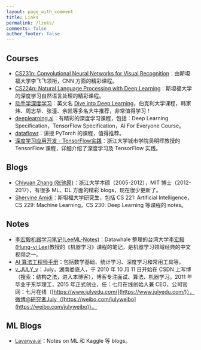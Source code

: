 ```yaml
---
layout: page_with_comment
title: Links
permalink: /links/
comments: false
author_footer: false
---
```

## Courses

- [CS231n: Convolutional Neural Networks for Visual Recognition](http://vision.stanford.edu/teaching/cs231n/)：由斯坦福大学李飞飞领衔，CNN 方面的精彩课程。
- [CS224n: Natural Language Processing with Deep Learning](http://web.stanford.edu/class/cs224n/)：斯坦福大学的深度学习自然语言处理的精彩课程。
- [动手学深度学习](http://zh.d2l.ai)：英文名 [Dive into Deep Learning](https://d2l.ai)，伯克利大学课程，韩家炜、周志华、张潼、余凯等多名大牛推荐，非常值得学习！
- [deeplearning.ai](https://www.deeplearning.ai)：有精彩的深度学习课程，包括：Deep Learning Specification，TensorFlow Specification，AI For Everyone Course。
- [dataflowr](https://mlelarge.github.io/dataflowr-web/)：讲授 PyTorch 的课程，值得推荐。
- [深度学习应用开发 - TensorFlow实践](https://minghuiwu.gitbook.io/tfbook/)：浙江大学城市学院吴明晖教授的 TensorFlow 课程，详细介绍了深度学习及 TensorFlow 实践。


## Blogs
- [Chiyuan Zhang (张驰原)](http://pluskid.org/index.html)：浙江大学本硕（2005-2012），MIT 博士（2012-2017），有很多 ML、DL 方面的精彩 blogs，现在很少更新了。
- [Shervine Amidi](https://stanford.edu/~shervine/)：斯坦福大学研究生，包括 CS 221: Artificial Intelligence，CS 229: Machine Learning，CS 230: Deep Learning 等课程的 notes。

## Notes

- [李宏毅机器学习笔记(LeeML-Notes)](https://datawhalechina.github.io/leeml-notes/)：Datawhale 整理的台湾大学[李宏毅 (Hung-yi Lee)](http://speech.ee.ntu.edu.tw/~tlkagk/index.html)教授的《机器学习》课程的笔记，是机器学习领域经典的中文视频之一。
- [AI 算法工程师手册](http://www.huaxiaozhuan.com)：包括数学基础、统计学习、深度学习和常用工具等。
- [v_JULY_v](https://me.csdn.net/v_july_v)：July，湖南娄底人，于 2010 年 10 月 11 日开始在 CSDN 上写博（搜索：结构之法，进入本博客），博客专注面试、算法、机器学习。2011 年毕业于东华理工，2015 年正式创业，任：七月在线创始人兼 CEO，公司官网：七月在线（[https://www.julyedu.com/](https://www.julyedu.com/)），微博@研究者July（[https://weibo.com/julyweibo](https://weibo.com/julyweibo)）。

## ML Blogs

- [Lavanya.ai](https://lavanya.ai/)：Notes on ML 和 Kaggle 等 blogs。